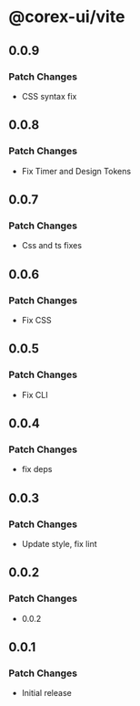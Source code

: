 # @corex-ui/vite

## 0.0.9

### Patch Changes

- CSS syntax fix

## 0.0.8

### Patch Changes

- Fix Timer and Design Tokens

## 0.0.7

### Patch Changes

- Css and ts fixes

## 0.0.6

### Patch Changes

- Fix CSS

## 0.0.5

### Patch Changes

- Fix CLI

## 0.0.4

### Patch Changes

- fix deps

## 0.0.3

### Patch Changes

- Update style, fix lint

## 0.0.2

### Patch Changes

- 0.0.2

## 0.0.1

### Patch Changes

- Initial release

